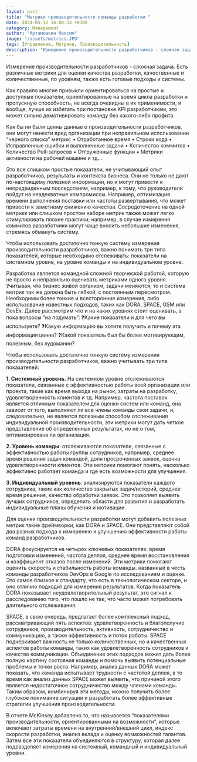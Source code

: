 ```yaml
---
layout: post
title: "​​​Метрики производительности команды разработки "
date: 2024-05-12 16:00:33 +0300
category: Management
author: "Артамошкин Максим"
image: "/assets/metrics.JPG"
tags: [Управление, Метрики, Производительность]
description: "Измерение производительности разработчиков - сложная задача. Есть различные метрики для оценки качества разработки, качественные и количественные, по уровням, также есть готовые подходы и системы."
---
```


Измерение производительности разработчиков - сложная задача. Есть различные метрики для оценки качества разработки, качественные и количественные, по уровням, также есть готовые подходы и системы.
<!-- more -->
Как правило многие привыкли ориентироваться на простые и доступные показатели, ориентированные на время цикла разработки и пропускную способность, не всегда очевидны в их применимости, и вообще, лучше их избегать при постановке KPI разработчикам, это может сильно демотивировать команду без какого-либо профита.

Как бы ни были ценны данные о производительности разработчиков, они могут нанести вред организации при неправильном использовании “черного списка” метрик:
• Отработанное время
• Строки кода
• Исправленные ошибки и выполненные задачи
• Количество коммитов
• Количество Pull-запросов
• Отгруженные функции
• Метрики активности на рабочей машине и тд…

Это все слишком простые показатели, не учитывающий опыт разработчиков, результаты и контекста бизнеса. Они не только не дают по-настоящему полезной информации, но и могут привести к непредвиденным последствиям, например, к тому, что руководители пойдут на неадекватные компромиссы. Например, оптимизация времени выполнения поставки или частоты развертывания, что может привести к заметному снижению качества. Сосредоточение на одной метрике или слишком простом наборе метрик также может легко стимулировать плохие практики; например, в случае измерения коммитов разработчики могут чаще вносить небольшие изменения, стремясь обмануть систему.

Чтобы использовать достаточно тонкую систему измерения производительности разработчиков, важно понимать три типа показателей, которые необходимо отслеживать: показатели на системном уровне, на уровне команды и на индивидуальном уровне.

Разработка является командной сложной творческой работой, которую не просто и неправильно оценивать метриками одного уровня. Учитывая, что бизнес живой организм, задачи меняются, то и система метрик так же должна быть гибкой, с постоянным пересмотром. Необходимы более тонкие и всесторонние измерения, либо использование известных подходов, таких как DORA, SPACE, GSM или DevEx. Далее рассмотрим что и на каких уровнях стоит оценивать, а пока вопросы “на подумать”:
❓Какие показатели и для чего вы используете? 
❓Какую информацию вы хотите получить и почему эта информация ценна? 
❓Какой показатель был бы более мотивирующим, полезным, без лудомании?

Чтобы использовать достаточно тонкую систему измерения производительности разработчиков, важно учитывать три типа показателей:

**1. Системный уровень.** На системном уровне отслеживаются показатели, связанные с эффективностью работы всей организации или проекта, такие как время выхода на рынок, затраты на разработку, удовлетворенность клиентов и тд. Например, частота поставок является отличным показателем для оценки систем или команд, она зависит от того, выполняют ли все члены команды свои задачи, и, следовательно, не является полезным способом отслеживания индивидуальной производительности, эти метрики могут дать четкое представление об определенных результатах, но не о том, оптимизирована ли организация.

**2. Уровень команды**: отслеживаются показатели, связанные с эффективностью работы группы сотрудников, например, среднее время решения задач командой, доля просроченных заявок, оценка удовлетворенности клиентов. Эти метрики помогают понять, насколько эффективно работает команда и где есть возможности для улучшения.

**3. Индивидуальный уровень**: анализируются показатели каждого сотрудника, такие как количество закрытых задач/историй, среднее время решения, качество обработки заявок. Это позволяет выявить лучших сотрудников, определить области для развития и разработать индивидуальные планы обучения и мотивации.

Для оценки производительности разработки могут добавить полезных метрик такие фреймворки, как DORA и SPACE. Они представляют собой два разных подхода к измерению и улучшению эффективности работы команд разработчиков.

DORA фокусируется на четырех ключевых показателях: время подготовки изменений, частота деплоя, среднее время восстановления и коэффициент отказов после изменений. Эти метрики помогают оценить скорость и стабильность работы команды. названный в честь команды разработчиков DevOps в Google по исследованиям и оценке. Это самое близкое к стандарту, что есть в технологическом секторе, и оно отлично подходит для измерения результатов. Когда показатель DORA показывает неудовлетворительный результат, это сигнал к расследованию того, что пошло не так, что часто может потребовать длительного отслеживания.

SPACE, в свою очередь, предлагает более комплексный подход, рассматривающий пять аспектов: удовлетворенность и благополучие сотрудников, производительность, активность, сотрудничество и коммуникацию, а также эффективность и поток работы. SPACE подчеркивает важность не только количественных, но и качественных аспектов работы команды, таких как удовлетворенность сотрудников и качество коммуникации. Объединение этих подходов может дать более полную картину состояния команды и помочь выявить потенциальные проблемы и точки роста. Например, анализ данных DORA может показать, что команда испытывает трудности с частотой деплоя, в то время как анализ данных SPACE может выявить, что причиной этого является недостаточное сотрудничество между членами команды. Таким образом, комбинируя эти методы, можно получить более глубокое понимание ситуации и разработать более эффективные стратегии улучшения производительности.

В отчете McKinsey добавлено то, что называется “показателями производительности, ориентированными на возможности”, которые включают затраты времени на внутренний/внешний цикл, индекс скорости разработки, анализ вклада и оценку возможностей талантов. Затем все эти показатели объединяются в структуру, которая далее подразделяет измерения на системный, командный и индивидуальный уровни.
